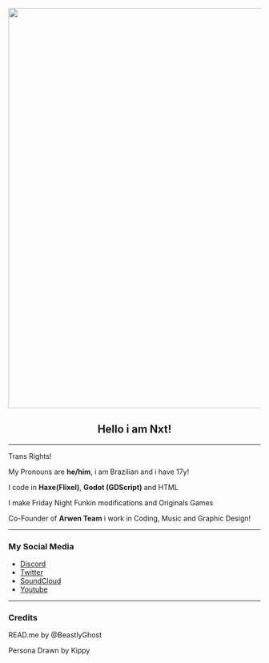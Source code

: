 <p align="center">
  <img src="[https://raw.githubusercontent.com/NxtVithor/NxtVithor/images/banner.png](https://github.com/NxtVithor/NxtVithor/blob/main/images/banner.png)" width="800"/></a>
  <h2 align="center">Hello i am Nxt!</h2>
</p>

----------------------------------------------

Trans Rights!

My Pronouns are **he/him**, i am Brazilian and i have 17y!

I code in **Haxe(Flixel)**, **Godot (GDScript)** and HTML

I make Friday Night Funkin modifications and Originals Games

Co-Founder of **Arwen Team** i work in Coding, Music and Graphic Design!

----------------------------------------------
### My Social Media

* [Discord](discord.com/users/NxtVithor)
* [Twitter](https://twitter.com/NxtVithor)
* [SoundCloud](https://Soundcloud.com/NxtVithor)
* [Youtube](https://Youtube.com/NxtVithor)

----------------------------------------------
### Credits

READ.me by @BeastlyGhost

Persona Drawn by Kippy
